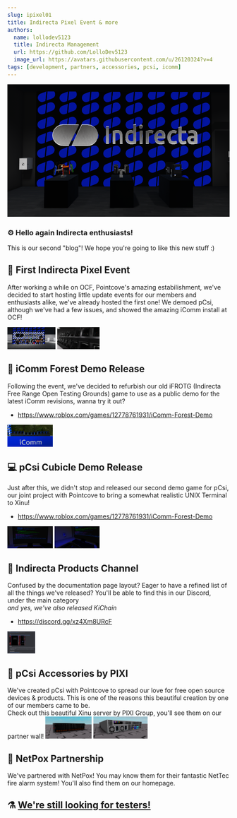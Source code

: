```yaml
---
slug: ipixel01
title: Indirecta Pixel Event & more
authors:
  name: lollodev5123
  title: Indirecta Management
  url: https://github.com/LolloDev5123
  image_url: https://avatars.githubusercontent.com/u/26120324?v=4
tags: [development, partners, accessories, pcsi, icomm]
---
```


<img alt="" src="/img/sneakpeeks/indirecta_showcase.png" height="300px"/>

### ⚙️ Hello again Indirecta enthusiasts!

This is our second "blog"! We hope you're going to like this new stuff :)

## 🙌 First Indirecta Pixel Event

After working a while on OCF, Pointcove's amazing estabilishment, we've decided to start hosting little update events for our members and enthusiasts alike, we've already hosted the first one!
We demoed pCsi, although we've had a few issues, and showed the amazing iComm install at OCF!

<img alt="" src="/img/sneakpeeks/1st_pixel_event.png" height="50px"/>
<img alt="" src="/img/sneakpeeks/icomm_cradles_diag.png" height="50px"/>


## 🌲 iComm Forest Demo Release

Following the event, we've decided to refurbish our old iFROTG (Indirecta Free Range Open Testing Grounds) game to use as a public demo for the latest iComm revisions, wanna try it out?
- https://www.roblox.com/games/12778761931/iComm-Forest-Demo
<img alt="" src="/img/sneakpeeks/icomm_demo.png" height="50px"/>

## 💻 pCsi Cubicle Demo Release

Just after this, we didn't stop and released our second demo game for pCsi, our joint project with Pointcove to bring a somewhat realistic UNIX Terminal to Xinu!
- https://www.roblox.com/games/12778761931/iComm-Forest-Demo
<img alt="" src="/img/sneakpeeks/pcsi_demo.png" height="50px"/>
<img alt="" src="/img/sneakpeeks/pcsi_demo_diag.png" height="50px"/>

## 🦎 Indirecta Products Channel

Confused by the documentation page layout? Eager to have a refined list of all the things we've released? You'll be able to find this in our Discord, under the main category  
*and yes, we've also released KiChain*
- https://discord.gg/xz4Xm8URcF
<img alt="" src="/img/sneakpeeks/products-channel.png" height="50px"/>

## 🦾 pCsi Accessories by PIXI

We've created pCsi with Pointcove to spread our love for free open source devices & products. This is one of the reasons this beautiful creation by one of our members came to be.  
Check out this beautiful Xinu server by PIXI Group, you'll see them on our partner wall!
<img alt="" src="/img/sneakpeeks/2U-front.png" height="50px"/>
<img alt="" src="/img/sneakpeeks/2U-retro.png" height="50px"/>

## 🤝 NetPox Partnership

We've partnered with NetPox! You may know them for their fantastic NetTec fire alarm system! You'll also find them on our homepage.

## ⚗️ [We're still looking for testers!](/docs/beta-testers)
